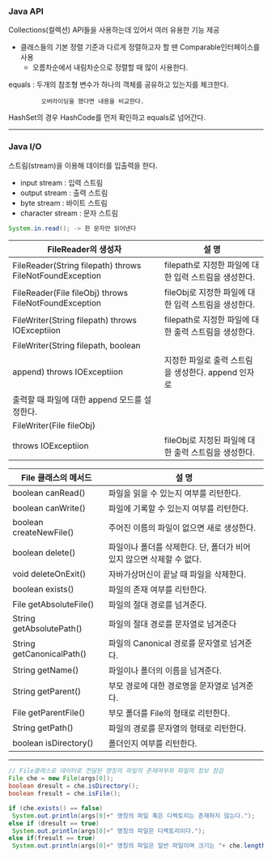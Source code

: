 ### Java API

Collections(컬렉션) API들을 사용하는데 있어서 여러 유용한 기능 제공

- 클래스들의 기본 정렬 기준과 다르게 정렬하고자 할 땐 Comparable인터페이스를 사용
    - 오름차순에서 내림차순으로 정렬할 때 많이 사용한다.

equals : 두개의 참조형 변수가 하나의 객체를 공유하고 있는지를 체크한다.

             오버라이딩을 했다면 내용을 비교한다.

HashSet의 경우 HashCode를 먼저 확인하고 equals로 넘어간다.

---

### Java I/O

스트림(stream)을 이용해 데이터를 입출력을 한다.

- input stream : 입력 스트림
- output stream : 출력 스트림
- byte stream : 바이트 스트림
- character stream : 문자 스트림

```java
System.in.read(); -> 한 문자만 읽어낸다
```

| FileReader의 생성자 | 설 명 |
| --- | --- |
| FileReader(String filepath) throws FileNotFoundException | filepath로 지정한 파일에 대한 입력 스트림을 생성한다. |
| FileReader(File fileObj) throws FileNotFoundException | fileObj로 지정한 파일에 대한 입력 스트림을 생성한다. |
| FileWriter(String filepath) throws IOExceptiion | filepath로 지정한 파일에 대한 출력 스트림을 생성한다. |
| FileWriter(String filepath, boolean
append) throws IOExceptiion | 지정한 파일로 출력 스트림을 생성한다. append 인자로
출력할 때 파일에 대한 append 모드를 설정한다. |
| FileWriter(File fileObj)
throws IOExceptiion | fileObj로 지정된 파일에 대한 출력 스트림을 생성한다. |

| File 클래스의 메서드 | 설 명 |
| --- | --- |
| boolean canRead() | 파일을 읽을 수 있는지 여부를 리턴한다. |
| boolean canWrite() | 파일에 기록할 수 있는지 여부를 리턴한다. |
| boolean createNewFile() | 주어진 이름의 파일이 없으면 새로 생성한다. |
| boolean delete() | 파일이나 폴더를 삭제한다. 단, 폴더가 비어 있지 않으면 삭제할 수 없다. |
| void deleteOnExit() | 자바가상머신이 끝날 때 파일을 삭제한다. |
| boolean exists() | 파일의 존재 여부를 리턴한다. |
| File getAbsoluteFile() | 파일의 절대 경로를 넘겨준다. |
| String getAbsolutePath() | 파일의 절대 경로를 문자열로 넘겨준다 |
| String getCanonicalPath() | 파일의 Canonical 경로를 문자열로 넘겨준다. |
| String getName() | 파일이나 폴더의 이름을 넘겨준다. |
| String getParent() | 부모 경로에 대한 경로명을 문자열로 넘겨준다. |
| File getParentFile() | 부모 폴더를 File의 형태로 리턴한다. |
| String getPath() | 파일의 경로를 문자열의 형태로 리턴한다. |
| boolean isDirectory() | 폴더인지 여부를 리턴한다. |

---

```java
// File클래스로 데이터로 전달된 명칭의 파일의 존재여부와 파일의 정보 점검
File che = new File(args[0]);
boolean dresult = che.isDirectory();
boolean fresult = che.isFile();

if (che.exists() == false)
 System.out.println(args[0]+" 명칭의 파일 혹은 디렉토리는 존재하지 않는다.");
else if (dresult == true)
 System.out.println(args[0]+" 명칭의 파일은 디렉토리이다.");
else if(fresult == true)
 System.out.println(args[0]+" 명칭의 파일은 일반 파일이며 크기는 "+ che.length()+"바이트이다.");
```